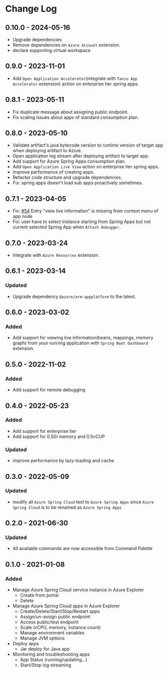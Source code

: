 # Change Log

## 0.10.0 - 2024-05-16
- Upgrade dependencies
- Remove dependencies on `Azure Account` extension.
- declare supporting virtual workspace

## 0.9.0 - 2023-11-01
- Add `Open Application Accelerator`(integrate with `Tanzu App Accelerator` extension) action on enterprise tier spring apps.

## 0.8.1 - 2023-05-11
- Fix duplicate message about assigning public endpoint.
- Fix scaling issues about apps of standard consumption plan.

## 0.8.0 - 2023-05-10
- Validate artifact's java bytecode version to runtime version of target app when deploying artifact to Azure.
- Open application log stream after deploying artifact to target app.
- Add support for Azure Spring Apps consumption plan.
- Add `Open Application Live View` action on enterprise tier spring apps.
- Improve performance of creating apps.
- Refactor code structure and upgrade dependencies.
- Fix: spring apps doesn't load sub apps proactively sometimes.

## 0.7.1 - 2023-04-05
- Fix: [#54](https://github.com/microsoft/vscode-azurespringcloud/issues/54) Entry "view live information" is missing from context menu of app node
- Fix: user have to select instance starting from Spring Apps but not current selected Spring App when `Attach Debugger`.

## 0.7.0 - 2023-03-24
- Integrate with `Azure Resources` extension.

## 0.6.1 - 2023-03-14

### Updated
- Upgrade dependency `@azure/arm-appplatform` to the latest.

## 0.6.0 - 2023-03-02

### Added
- Add support for viewing live information(beans, mappings, memory graph) from your running application with `Spring Boot Dashboard` extension.

## 0.5.0 - 2022-11-02

### Added
- Add support for remote debugging

## 0.4.0 - 2022-05-23

### Added
- Add support for enterprise tier
- Add support for 0.5Gi memory and 0.5vCUP

### Updated
- improve performance by lazy-loading and cache

## 0.3.0 - 2022-05-09

### Updated
- modify all `Azure Spring Cloud` text to `Azure Spring Apps` since `Azure Spring Cloud` is to be renamed as `Azure Spring Apps`

## 0.2.0 - 2021-06-30

### Updated
- All available commands are now accessible from Command Palette


## 0.1.0 - 2021-01-08

### Added
- Manage Azure Spring Cloud service instance in Azure Explorer
    - Create from portal
    - Delete
- Manage Azure Spring Cloud apps in Azure Explorer
    - Create/Delete/Start/Stop/Restart apps
    - Assign/un-assign public endpoint
    - Access public/test endpoint
    - Scale (vCPU, memory, instance count)
    - Manage environment variables
    - Manage JVM options
- Deploy apps
    - Jar deploy for Java app
- Monitoring and troubleshooting apps
    - App Status (running/updating…)
    - Start/Stop log streaming

